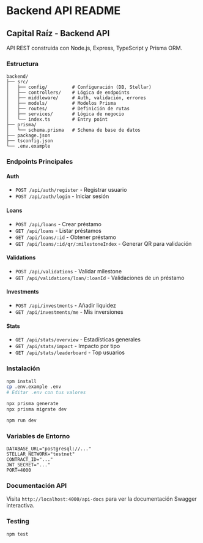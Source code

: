 # Backend API README

## Capital Raíz - Backend API

API REST construida con Node.js, Express, TypeScript y Prisma ORM.

### Estructura

```
backend/
├── src/
│   ├── config/         # Configuración (DB, Stellar)
│   ├── controllers/    # Lógica de endpoints
│   ├── middleware/     # Auth, validación, errores
│   ├── models/         # Modelos Prisma
│   ├── routes/         # Definición de rutas
│   ├── services/       # Lógica de negocio
│   └── index.ts        # Entry point
├── prisma/
│   └── schema.prisma   # Schema de base de datos
├── package.json
├── tsconfig.json
└── .env.example
```

### Endpoints Principales

#### Auth
- `POST /api/auth/register` - Registrar usuario
- `POST /api/auth/login` - Iniciar sesión

#### Loans
- `POST /api/loans` - Crear préstamo
- `GET /api/loans` - Listar préstamos
- `GET /api/loans/:id` - Obtener préstamo
- `GET /api/loans/:id/qr/:milestoneIndex` - Generar QR para validación

#### Validations
- `POST /api/validations` - Validar milestone
- `GET /api/validations/loan/:loanId` - Validaciones de un préstamo

#### Investments
- `POST /api/investments` - Añadir liquidez
- `GET /api/investments/me` - Mis inversiones

#### Stats
- `GET /api/stats/overview` - Estadísticas generales
- `GET /api/stats/impact` - Impacto por tipo
- `GET /api/stats/leaderboard` - Top usuarios

### Instalación

```bash
npm install
cp .env.example .env
# Editar .env con tus valores

npx prisma generate
npx prisma migrate dev

npm run dev
```

### Variables de Entorno

```env
DATABASE_URL="postgresql://..."
STELLAR_NETWORK="testnet"
CONTRACT_ID="..."
JWT_SECRET="..."
PORT=4000
```

### Documentación API

Visita `http://localhost:4000/api-docs` para ver la documentación Swagger interactiva.

### Testing

```bash
npm test
```

